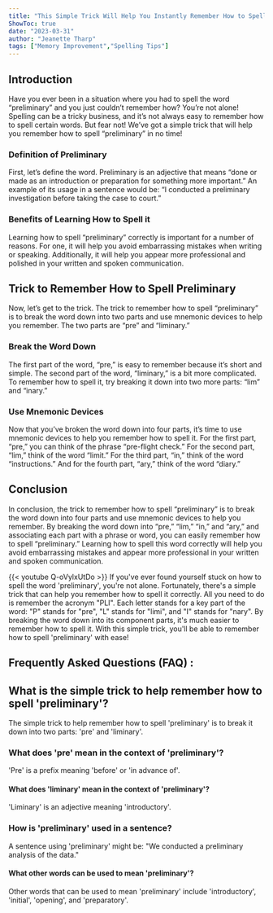 ```yaml
---
title: "This Simple Trick Will Help You Instantly Remember How to Spell 'Preliminary'!"
ShowToc: true 
date: "2023-03-31"
author: "Jeanette Tharp" 
tags: ["Memory Improvement","Spelling Tips"]
---
```

## Introduction

Have you ever been in a situation where you had to spell the word “preliminary” and you just couldn’t remember how? You’re not alone! Spelling can be a tricky business, and it’s not always easy to remember how to spell certain words. But fear not! We’ve got a simple trick that will help you remember how to spell “preliminary” in no time!

### Definition of Preliminary

First, let’s define the word. Preliminary is an adjective that means “done or made as an introduction or preparation for something more important.” An example of its usage in a sentence would be: “I conducted a preliminary investigation before taking the case to court.”

### Benefits of Learning How to Spell it

Learning how to spell “preliminary” correctly is important for a number of reasons. For one, it will help you avoid embarrassing mistakes when writing or speaking. Additionally, it will help you appear more professional and polished in your written and spoken communication.

## Trick to Remember How to Spell Preliminary

Now, let’s get to the trick. The trick to remember how to spell “preliminary” is to break the word down into two parts and use mnemonic devices to help you remember. The two parts are “pre” and “liminary.”

### Break the Word Down

The first part of the word, “pre,” is easy to remember because it’s short and simple. The second part of the word, “liminary,” is a bit more complicated. To remember how to spell it, try breaking it down into two more parts: “lim” and “inary.”

### Use Mnemonic Devices

Now that you’ve broken the word down into four parts, it’s time to use mnemonic devices to help you remember how to spell it. For the first part, “pre,” you can think of the phrase “pre-flight check.” For the second part, “lim,” think of the word “limit.” For the third part, “in,” think of the word “instructions.” And for the fourth part, “ary,” think of the word “diary.”

## Conclusion

In conclusion, the trick to remember how to spell “preliminary” is to break the word down into four parts and use mnemonic devices to help you remember. By breaking the word down into “pre,” “lim,” “in,” and “ary,” and associating each part with a phrase or word, you can easily remember how to spell “preliminary.” Learning how to spell this word correctly will help you avoid embarrassing mistakes and appear more professional in your written and spoken communication.

{{< youtube Q-oVylxUtDo >}} 
If you've ever found yourself stuck on how to spell the word 'preliminary', you're not alone. Fortunately, there's a simple trick that can help you remember how to spell it correctly. All you need to do is remember the acronym "PLI". Each letter stands for a key part of the word: "P" stands for "pre", "L" stands for "limi", and "I" stands for "nary". By breaking the word down into its component parts, it's much easier to remember how to spell it. With this simple trick, you'll be able to remember how to spell 'preliminary' with ease!

## Frequently Asked Questions (FAQ) :
<h2>What is the simple trick to help remember how to spell 'preliminary'?</h2>
The simple trick to help remember how to spell 'preliminary' is to break it down into two parts: 'pre' and 'liminary'.

<h3>What does 'pre' mean in the context of 'preliminary'?</h3>
'Pre' is a prefix meaning 'before' or 'in advance of'.

<h4>What does 'liminary' mean in the context of 'preliminary'?</h4>
'Liminary' is an adjective meaning 'introductory'.

<h3>How is 'preliminary' used in a sentence?</h3>
A sentence using 'preliminary' might be: "We conducted a preliminary analysis of the data."

<h4>What other words can be used to mean 'preliminary'?</h4>
Other words that can be used to mean 'preliminary' include 'introductory', 'initial', 'opening', and 'preparatory'.





